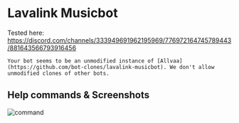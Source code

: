 # Lavalink Musicbot

Tested here: https://discord.com/channels/333949691962195969/776972164745789443/881643566793916456

``Your bot seems to be an unmodified instance of [Allvaa](https://github.com/bot-clones/lavalink-musicbot). We don't allow unmodified clones of other bots.``

## Help commands & Screenshots
![command](https://i.imgur.com/X0HOerM.png)
